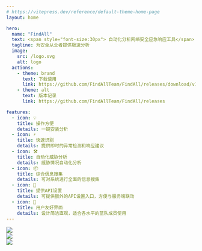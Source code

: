 ```yaml
---
# https://vitepress.dev/reference/default-theme-home-page
layout: home

hero:
  name: "FindAll"
  text: <span style="font-size:30px"> 自动化分析网络安全应急响应工具</span>
  tagline: 为安全从业者提供极速分析
  image:
    src: /logo.svg
    alt: logo
  actions:
    - theme: brand
      text: 下载使用
      link: https://github.com/FindAllTeam/FindAll/releases/download/v1.3.0/FindAll-1.3.0.zip
    - theme: alt
      text: 版本记录
      link: https://github.com/FindAllTeam/FindAll/releases

features:
  - icon: 💡
    title: 操作方便
    details: 一键安装分析
  - icon: ⚡️
    title: 快速识别
    details: 提供即时的异常检测和响应建议
  - icon: 🛠️
    title: 自动化威胁分析
    details: 威胁情况自动化分析
  - icon: 📦
    title: 综合信息搜集
    details: 可对系统进行全面的信息搜集
  - icon: 🔑
    title: 提供API设置
    details: 可提供额外的API设置入口，方便与服务端联动
  - icon: 🎨
    title: 用户友好界面
    details: 设计简洁直观，适合各水平的蓝队成员使用
---
```


<div class="home-img-content">
  <div class="home-img-outer">
    <img class="home-img" src="/preview1.jpg" />
  </div>
  <div class="home-img-outer">
    <img class="home-img" src="/preview2.jpg" />
  </div>
  <div class="home-img-outer">
    <img class="home-img" src="/preview3.jpg" />
  </div>
</div>


